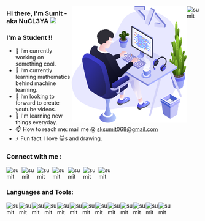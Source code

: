 [<img align="right" alt="sumit" width="34px" src="https://img.icons8.com/bubbles/50/000000/like.png"/>](https://imsumitkumar.github.io/sumit/)
<img align="right" src="https://github.com/IMsumitkumar/IMSumitKumar/blob/main/Images/illustration.png" width="300"/>

### Hi there, I'm Sumit - aka NuCL3YA <img src="https://media.giphy.com/media/hvRJCLFzcasrR4ia7z/giphy.gif" width="25px">

<!-- **IMsumitkumar/IMSumitKumar** is a ✨ _special_ ✨ repository because its `README.md` (this file) appears on your GitHub profile. -->

### I'm a Student  !!

- 🔭 I’m currently working on something cool.
- 🌱 I’m currently learning mathematics behind machine learning.
- 🤔 I’m looking to forward to create youtube videos.
- 👯 I'm learning new things everyday.
- 📫 How to reach me: mail me @ sksumit068@gmail.com
- ⚡ Fun fact: I love 🐱s and drawing.

### Connect with me :

[<img align="left" alt="sumit" width="40px" src="https://img.icons8.com/bubbles/50/000000/instagram-new.png"/>](https://www.instagram.com/data.lead/?hl=en)
[<img align="left" alt="sumit" width="40px" src="https://img.icons8.com/bubbles/50/000000/linkedin.png"/>](www.linkedin.com/in/sumit706)
[<img align="left" alt="sumit" width="40px" src="https://img.icons8.com/bubbles/50/000000/github.png"/>](https://imsumitkumar.github.io/sumit/)
[<img align="left" alt="sumit" width="40px" src="https://img.icons8.com/bubbles/50/000000/youtube-play.png"/>](https://imsumitkumar.github.io/sumit/)
[<img align="left" alt="sumit" width="40px" src="https://img.icons8.com/bubbles/50/000000/medium-new.png"/>](https://medium.com/@sumit07)
[<img align="left" alt="sumit" width="40px" src="https://img.icons8.com/carbon-copy/100/000000/linkedin.png"/>](https://inblog.in/@sksumit068)
[<img align="left" alt="sumit" width="34px" src="https://img.icons8.com/windows/32/000000/kaggle.png"/>](https://www.kaggle.com/sumitdon)


<br />
<br />

### Languages and Tools:

[<img align="left" alt="sumit" width="33px" src="https://img.icons8.com/color/48/000000/c-programming.png"/>](c)
[<img align="left" alt="sumit" width="33px" src="https://img.icons8.com/color/64/000000/python.png"/>](python)
[<img align="left" alt="sumit" width="33px" src="https://img.icons8.com/color/64/000000/html-5.png"/>](html)
[<img align="left" alt="sumit" width="33px" src="https://img.icons8.com/color/48/000000/css3.png"/>](css)
[<img align="left" alt="sumit" width="33px" src="https://img.icons8.com/color/48/000000/javascript.png"/>](js)
[<img align="left" alt="sumit" width="33px" src="https://img.icons8.com/color/48/000000/linux.png"/>](linux)
[<img align="left" alt="sumit" width="33px" src="https://img.icons8.com/color/48/000000/django.png"/>](django)
[<img align="left" alt="sumit" width="33px" src="https://img.icons8.com/color/48/000000/sql.png"/>](sql)
[<img align="left" alt="sumit" width="33px" src="https://img.icons8.com/color/48/000000/mongodb.png"/>](mongodb)
[<img align="left" alt="sumit" width="33px" src="https://img.icons8.com/color/48/000000/heroku.png"/>](heroku)
[<img align="left" alt="sumit" width="33px" src="https://img.icons8.com/color/48/000000/amazon-web-services.png"/>](aws)
[<img align="left" alt="sumit" width="33px" src="https://img.icons8.com/color/48/000000/docker.png"/>](docker)
[<img align="left" alt="sumit" width="33px" src="https://img.icons8.com/fluent/48/000000/github.png"/>](giithub)

